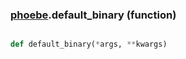### [phoebe](phoebe.md).default_binary (function)


```py

def default_binary(*args, **kwargs)

```


